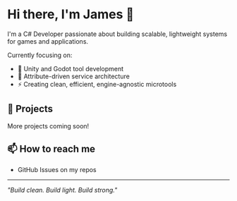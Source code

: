 # Hi there, I'm James 👋

I'm a C# Developer passionate about building scalable, lightweight systems for games and applications.

Currently focusing on:
- 🎯 Unity and Godot tool development
- 🚀 Attribute-driven service architecture
- ⚡ Creating clean, efficient, engine-agnostic microtools

## 🚀 Projects

More projects coming soon!

## 📫 How to reach me
- GitHub Issues on my repos

---
*"Build clean. Build light. Build strong."*
